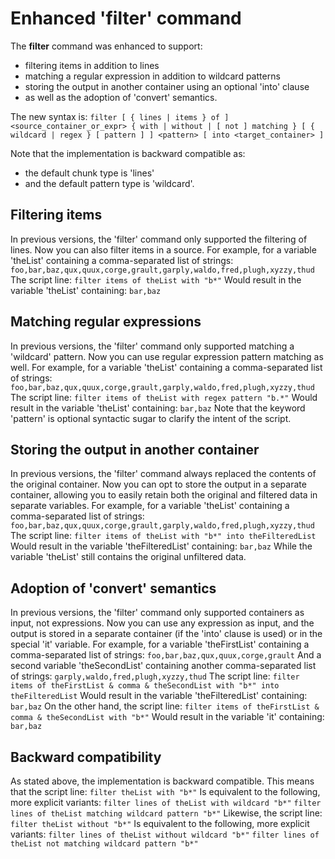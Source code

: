 # Enhanced 'filter' command
The **filter** command was enhanced to support:
- filtering items in addition to lines
- matching a regular expression in addition to wildcard patterns
- storing the output in another container using an optional 'into' clause
- as well as the adoption of 'convert' semantics.

The new syntax is:
`filter [ { lines | items } of ] <source_container_or_expr> { with | without | [ not ] matching } [ { wildcard | regex } [ pattern ] ] <pattern> [ into <target_container> ]`

Note that the implementation is backward compatible as:
- the default chunk type is 'lines'
- and the default pattern type is 'wildcard'.

## Filtering items
In previous versions, the 'filter' command only supported the filtering of lines. Now you can also filter items in a source.
For example, for a variable 'theList' containing a comma-separated list of strings:
`foo,bar,baz,qux,quux,corge,grault,garply,waldo,fred,plugh,xyzzy,thud`
The script line:
`filter items of theList with "b*"`
Would result in the variable 'theList' containing:
`bar,baz`

## Matching regular expressions
In previous versions, the 'filter' command only supported matching a 'wildcard' pattern. Now you can use regular expression pattern matching as well.
For example, for a variable 'theList' containing a comma-separated list of strings:
`foo,bar,baz,qux,quux,corge,grault,garply,waldo,fred,plugh,xyzzy,thud`
The script line:
`filter items of theList with regex pattern "b.*"`
Would result in the variable 'theList' containing:
`bar,baz`
Note that the keyword 'pattern' is optional syntactic sugar to clarify the intent of the script.

## Storing the output in another container
In previous versions, the 'filter' command always replaced the contents of the original container. Now you can opt to store the output in a separate container, allowing you to easily retain both the original and filtered data in separate variables.
For example, for a variable 'theList' containing a comma-separated list of strings:
`foo,bar,baz,qux,quux,corge,grault,garply,waldo,fred,plugh,xyzzy,thud`
The script line:
`filter items of theList with "b*" into theFilteredList`
Would result in the variable 'theFilteredList' containing:
`bar,baz`
While the variable 'theList' still contains the original unfiltered data.

## Adoption of 'convert' semantics
In previous versions, the 'filter' command only supported containers as input, not expressions. Now you can use any expression as input, and the output is stored in a separate container (if the 'into' clause is used) or in the special 'it' variable.
For example, for a variable 'theFirstList' containing a comma-separated list of strings:
`foo,bar,baz,qux,quux,corge,grault`
And a second variable 'theSecondList' containing another comma-separated list of strings:
`garply,waldo,fred,plugh,xyzzy,thud`
The script line:
`filter items of theFirstList & comma & theSecondList with "b*" into theFilteredList`
Would result in the variable 'theFilteredList' containing:
`bar,baz`
On the other hand, the script line:
`filter items of theFirstList & comma & theSecondList with "b*"`
Would result in the variable 'it' containing:
`bar,baz`

## Backward compatibility
As stated above, the implementation is backward compatible.
This means that the script line:
`filter theList with "b*"`
Is equivalent to the following, more explicit variants:
`filter lines of theList with wildcard "b*"`
`filter lines of theList matching wildcard pattern "b*"`
Likewise, the script line:
`filter theList without "b*"`
Is equivalent to the following, more explicit variants:
`filter lines of theList without wildcard "b*"`
`filter lines of theList not matching wildcard pattern "b*"`